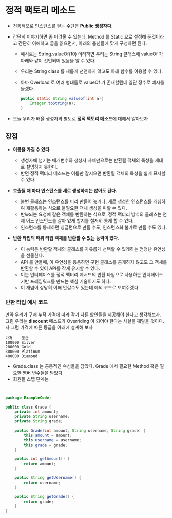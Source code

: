 # 정적 팩토리 메소드

- 전통적으로 인스턴스를 얻는 수단은 **Public 생성자다.**
- 간단히 이야기하면 좀 어려울 수 있는데, Method 를 Static 으로 설정해 둔것이라고 간단히 이해하고 글을 읽으면서, 아래의 옵션들에 맞게 구성하면 된다.

  - 예시로는 String.valueOf(10) 이라하면 우리는 String 클래스에 valueOf 가 아래와 같이 선언되어 있음을 알 수 있다.
  - 우리는 String class 를 새롭게 선언하지 않고도 아래 함수를 이용할 수 있다.
  - 아마 Overload 로 여러 형태들로 valueOf 가 존재할텐데 일단 정수로 예시를 들겠다.

    ```java
    public static String valueof(int n){
        Integer.toString(n);
    }
    ```

- 오늘 우리가 배울 생성자와 별도로 **정적 팩토리 메소드**에 대해서 알아보자

## 장점

- **이름을 가질 수 있다.**

  - 생성자에 넘기는 매개변수와 생성자 자체만으로는 반환될 객체의 특성을 제대로 설명하지 못한다.
  - 반면 정적 팩터리 메소드는 이름만 잘지으면 반환될 객체의 특성을 쉽게 묘사할 수 있다.

- **호출될 때 마다 인스턴스를 새로 생성하지는 않아도 된다.**

  - 불변 클래스는 인스턴스를 미리 만들어 놓거나, 새로 생성한 인스턴스를 캐싱하여 재활용하는 식으로 불필요한 객체 생성을 피할 수 있다.
  - 반복되는 요청에 같은 객체를 반환하는 식으로, 정적 팩터리 방식의 클래스는 언제 어느 인스턴스를 살아 있게 할지를 철저히 통제 할 수 있다.
  - 인스턴스를 통제하면 싱글턴으로 만들 수도, 인스턴스화 불가로 만들 수도 있다.

- **반환 타입의 하위 타입 객체를 반환할 수 있는 능력이 있다.**

  - 이 능력은 반환할 객체의 클래스를 자유롭게 선택할 수 있게하는 엄청난 유연성을 선물한다.
  - API 를 만들때, 이 유연성을 응용하면 구현 클래스를 공개하지 않고도 그 객체를 반환할 수 있어 API를 작게 유지할 수 있다.
  - 이는 인터페이스를 정적 팩터리 메서드의 반환 타입으로 사용하는 인터페이스 기반 프레임워크를 만드는 핵심 기술이기도 하다.
  - 이 개념이 상당히 이해 안갈수도 있는데 예외 코드로 보여주겠다.

### 반환 타입 예시 코드

만약 우리가 구매 누적 가격에 따라 각기 다른 할인율을 제공해야 한다고 생각해보자. <br>
그럼 우리는 **discount** 메소드가 Overriding 이 되어야 한다는 사실을 깨달을 것이다. <br>
자 그럼 가격에 따른 등급을 아래에 설계해 보자 <br>

```
가격    등급
100000 Silver
200000 Gold
300000 Platinum
400000 Diamond
```

- Grade.class 는 공통적인 속성들을 담았다. Grade 에서 필요한 Method 혹은 필요한 멤버 변수들을 담았다.
- 회원들 스텝 단계는 

```java


package ExampleCode;

public class Grade {
    private int amount;
    private String username;
    private String grade;

    public Grade(int amount, String username, String grade) {
        this.amount = amount;
        this.username = username;
        this.grade = grade;
    }

    public int getAmount() {
        return amount;
    }

    public String getUsername() {
        return username;
    }

    public String getGrade() {
        return grade;
    }
}
```